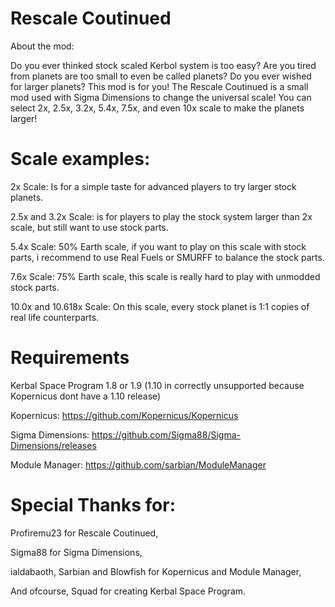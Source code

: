 # Rescale Coutinued
About the mod: 

Do you ever thinked stock scaled Kerbol system is too easy?
Are you tired from planets are too small to even be called planets? Do you ever wished for larger planets?
This mod is for you! The Rescale Coutinued is a small mod used with Sigma Dimensions to change the universal scale!
You can select 2x, 2.5x, 3.2x, 5.4x, 7.5x, and even 10x scale to make the planets larger!


# Scale examples:

2x Scale: Is for a simple taste for advanced players to try larger stock planets.

2.5x and 3.2x Scale: is for players to play the stock system larger than 2x scale, but still want to use stock parts.

5.4x Scale: 50% Earth scale, if you want to play on this scale with stock parts, i recommend to use Real Fuels or SMURFF to balance the stock parts.

7.6x Scale: 75% Earth scale, this scale is really hard to play with unmodded stock parts.

10.0x and 10.618x Scale: On this scale, every stock planet is 1:1 copies of real life counterparts.



# Requirements

Kerbal Space Program 1.8 or 1.9 (1.10 in correctly unsupported because Kopernicus dont have a 1.10 release)

Kopernicus: https://github.com/Kopernicus/Kopernicus

Sigma Dimensions: https://github.com/Sigma88/Sigma-Dimensions/releases

Module Manager: https://github.com/sarbian/ModuleManager



# Special Thanks for:

Profiremu23 for Rescale Coutinued,

Sigma88 for Sigma Dimensions,

ialdabaoth, Sarbian and Blowfish for Kopernicus and Module Manager,

And ofcourse, Squad for creating Kerbal Space Program.
